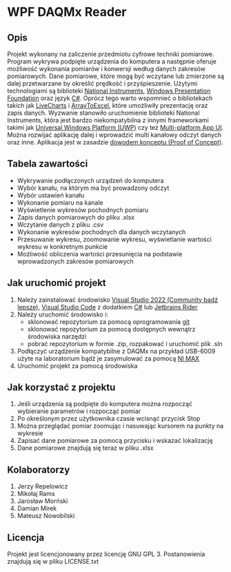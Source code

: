 # WPF DAQMx Reader
## Opis
Projekt wykonany na zaliczenie przedmiotu cyfrowe techniki pomiarowe. Program wykrywa podpięte urządzenia 
do komputera a następnie oferuje możliwość wykonania pomiarów i konwersji według danych zakresów pomiarowych.
Dane pomiarowe, które mogą być wczytane lub zmierzone są dalej przetwarzane by określić prędkość i przyśpieszenie.
Użytymi technologiami są biblioteki [National Instruments](https://www.ni.com/pl-pl/support/downloads/drivers/download.ni-daqmx.html#445931),
[Windows Presentation Foundation](https://docs.microsoft.com/pl-pl/visualstudio/designers/getting-started-with-wpf?view=vs-2022)
oraz język [C#](https://docs.microsoft.com/pl-pl/dotnet/csharp/tour-of-csharp/). Oprócz tego warto wspomnieć o bibliotekach 
takich jak [LiveCharts](https://lvcharts.net/) i [ArrayToExcel](https://www.nuget.org/packages/ArrayToExcel/), 
które umożliwiły prezentację oraz zapis danych. 
Wyzwanie stanowiło uruchomienie biblioteki National Instruments, która jest bardzo niekompatybilna
z innymi frameworkami takimi jak [Universal Windows Platform (UWP)](https://docs.microsoft.com/pl-pl/visualstudio/get-started/csharp/tutorial-uwp?view=vs-2022)
czy też [Multi-platform App UI](https://docs.microsoft.com/pl-pl/dotnet/maui/what-is-maui).
Można rozwijać aplikację dalej i wprowadzić multi kanałowy odczyt danych oraz inne. Aplikacja jest w zasadzie 
[dowodem konceptu (Proof of Concept)](https://zajacmarek.com/2020/08/czym-jest-proof-of-concept/).
## Tabela zawartości
- Wykrywanie podłączonych urządzeń do komputera
- Wybór kanału, na którym ma być prowadzony odczyt
- Wybór ustawień kanału
- Wykonanie pomiaru na kanale
- Wyświetlenie wykresów pochodnych pomiaru
- Zapis danych pomiarowych do pliku .xlsx
- Wczytanie danych z pliku .csv
- Wykonanie wykresów pochodnych dla danych wczytanych
- Przesuwanie wykresu, zoomowanie wykresu, wyświetlanie wartości wykresu w konkretnym punkcie
- Możliwość obliczenia wartości przesunięcia na podstawie wprowadzonych zakresów pomiarowych
## Jak uruchomić projekt
1. Należy zainstalować środowisko [Visual Studio 2022 (Community bądź lepsze)](https://visualstudio.microsoft.com/pl/vs/), 
[Visual Studio Code](https://code.visualstudio.com/) z dodatkiem [C#](https://code.visualstudio.com/docs/languages/csharp) 
lub [Jetbrains Rider](https://www.jetbrains.com/rider/)
2. Należy uruchomić środowisko i:
   - sklonować repozytorium za pomocą oprogramowania [git](https://git-scm.com/)
   - sklonować repozytorium za pomocą dostępnych wewnątrz środowiska narzędzi
   - pobrać repozytorium w formie .zip, rozpakować i uruchomić plik .sln
3. Podłączyć urządzenie kompatybilne z DAQMx na przykład USB-6009 użyte na laboratorium bądź je zasymulować za pomocą 
[NI MAX](https://www.ni.com/pl-pl/support/documentation/compatibility/16/measurement---automation-explorer--max--version-installed-with-n.html)
4. Uruchomić projekt za pomocą środowiska
## Jak korzystać z projektu
1. Jeśli urządzenia są podpięte do komputera można rozpocząć wybieranie parametrów i rozpocząć pomiar
2. Po określonym przez użytkownika czasie wcisnąć przycisk Stop
3. Można przeglądać pomiar zoomując i nasuwając kursorem na punkty na wykresie
4. Zapisać dane pomiarowe za pomocą przycisku i wskazać lokalizację
5. Dane pomiarowe znajdują się teraz w pliku .xlsx
## Kolaboratorzy
1. Jerzy Repelowicz
2. Mikołaj Rams
3. Jarosław Morński
4. Damian Mirek
5. Mateusz Nowobilski
## Licencja
Projekt jest licencjonowany przez licencję GNU GPL 3. Postanowienia znajdują się w pliku LICENSE.txt

